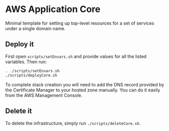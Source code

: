 # AWS Application Core

Minimal template for setting up top-level resources for a set of services under a single domain
name.

## Deploy it

First open `scripts/setEnvars.sh` and provide values for all the listed variables. Then run:

```
. ./scripts/setEnvars.sh
./scripts/deployCore.sh
```

To complete stack creation you will need to add the DNS record provided by the Certificate Manager
to your hosted zone manually. You can do it easily from the AWS Management Console.

## Delete it

To delete the infrastructure, simply run `./scripts/deleteCore.sh`.

